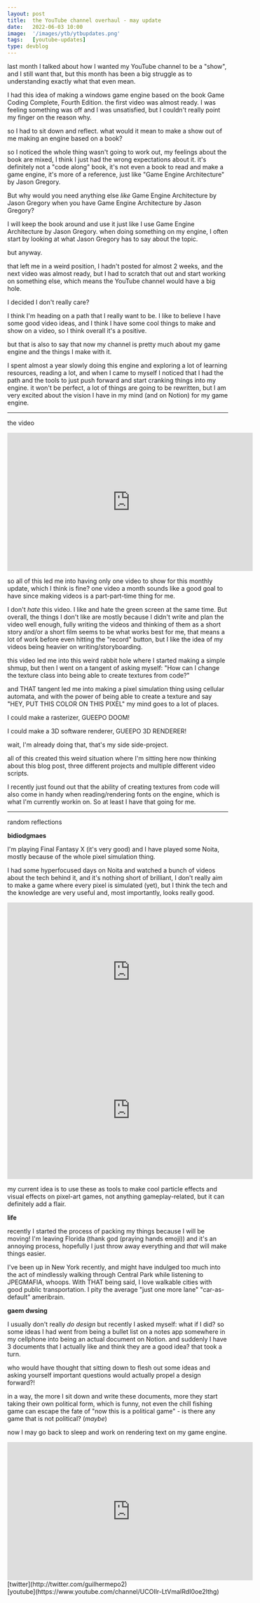 ```yaml
---
layout: post
title:  the YouTube channel overhaul - may update
date:   2022-06-03 10:00
image:  '/images/ytb/ytbupdates.png'
tags:   [youtube-updates]
type: devblog
---
```


last month I talked about how I wanted my YouTube channel to be a "show", and I still want that, but this month has been a big struggle as to understanding exactly what that even mean.

I had this idea of making a windows game engine based on the book Game Coding Complete, Fourth Edition. the first video was almost ready. I was feeling something was off and I was unsatisfied, but I couldn't really point my finger on the reason why.

so I had to sit down and reflect. what would it mean to make a show out of me making an engine based on a book?

so I noticed the whole thing wasn't going to work out, my feelings about the book are mixed, I think I just had the wrong expectations about it. it's definitely not a "code along" book, it's not even a book to read and make a game engine, it's more of a reference, just like "Game Engine Architecture" by Jason Gregory.

But why would you need anything else *like* Game Engine Architecture by Jason Gregory when you have Game Engine Architecture by Jason Gregory?

I will keep the book around and use it just like I use Game Engine Architecture by Jason Gregory. when doing something on my engine, I often start by looking at what Jason Gregory has to say about the topic. 

but anyway.

that left me in a weird position, I hadn't posted for almost 2 weeks, and the next video was almost ready, but I had to scratch that out and start working on something else, which means the YouTube channel would have a big hole.

I decided I don't really care?

I think I'm heading on a path that I really want to be. I like to believe I have some good video ideas, and I think I have some cool things to make and show on a video, so I think overall it's a positive.

but that is also to say that now my channel is pretty much about my game engine and the things I make with it.

I spent almost a year slowly doing this engine and exploring a lot of learning resources, reading a lot, and when I came to myself I noticed that I had the path and the tools to just push forward and start cranking things into my engine. it won't be perfect, a lot of things are going to be rewritten, but I am very excited about the vision I have in my mind (and on Notion) for my game engine.

---

the video
<iframe width="560" height="315" src="https://www.youtube.com/embed/4UKnxpoAIas" title="YouTube video player" frameborder="0" allow="accelerometer; autoplay; clipboard-write; encrypted-media; gyroscope; picture-in-picture" allowfullscreen></iframe>

<br/>

so all of this led me into having only one video to show for this monthly update, which I think is fine? one video a month sounds like a good goal to have since making videos is a part-part-time thing for me.

I don't *hate* this video. I like and hate the green screen at the same time. But overall, the things I don't like are mostly because I didn't write and plan the video well enough, fully writing the videos and thinking of them as a short story and/or a short film seems to be what works best for me, that means a lot of work before even hitting the "record" button, but I like the idea of my videos being heavier on writing/storyboarding.

this video led me into this weird rabbit hole where I started making a simple shmup, but then I went on a tangent of asking myself: "How can I change the texture class into being able to create textures from code?"

and THAT tangent led me into making a pixel simulation thing using cellular automata, and with the power of being able to create a texture and say "HEY, PUT THIS COLOR ON THIS PIXEL" my mind goes to a lot of places.

I could make a rasterizer, GUEEPO DOOM!

I could make a 3D software renderer, GUEEPO 3D RENDERER!

wait, I'm already doing that, that's my side side-project.

all of this created this weird situation where I'm sitting here now thinking about this blog post, three different projects and multiple different video scripts.

I recently just found out that the ability of creating textures from code will also come in handy when reading/rendering fonts on the engine, which is what I'm currently workin on. So at least I have that going for me.

---

random reflections

**bidiodgmaes**

I'm playing Final Fantasy X (it's very good) and I have played some Noita, mostly because of the whole pixel simulation thing.

I had some hyperfocused days on Noita and watched a bunch of videos about the tech behind it, and it's nothing short of brilliant, I don't really aim to make a game where every pixel is simulated (yet), but I think the tech and the knowledge are very useful and, most importantly, looks really good. 

<iframe width="560" height="315" src="https://www.youtube.com/embed/prXuyMCgbTc" title="YouTube video player" frameborder="0" allow="accelerometer; autoplay; clipboard-write; encrypted-media; gyroscope; picture-in-picture" allowfullscreen></iframe>

<iframe width="560" height="315" src="https://www.youtube.com/embed/VLZjd_Y1gJ8" title="YouTube video player" frameborder="0" allow="accelerometer; autoplay; clipboard-write; encrypted-media; gyroscope; picture-in-picture" allowfullscreen></iframe>

<br/>

my current idea is to use these as tools to make cool particle effects and visual effects on pixel-art games, not anything gameplay-related, but it can definitely add a flair.

**life**

recently I started the process of packing my things because I will be moving! I'm leaving Florida (thank god (praying hands emoji)) and it's an annoying process, hopefully I just throw away everything and *that* will make things easier.

I've been up in New York recently, and might have indulged too much into the act of mindlessly walking through Central Park while listening to JPEGMAFIA, whoops. With THAT being said, I love walkable cities with good public transportation. I pity the average "just one more lane" "car-as-default" ameribrain.

**gaem dwsing**

I usually don't really *do design* but recently I asked myself: what if I did? so some ideas I had went from being a bullet list on a notes app somewhere in my cellphone into being an actual document on Notion. and suddenly I have 3 documents that I actually like and think they are a good idea? that took a turn.

who would have thought that sitting down to flesh out some ideas and asking yourself important questions would actually propel a design forward?!

in a way, the more I sit down and write these documents, more they start taking their own political form, which is funny, not even the chill fishing game can escape the fate of "now this is a political game" - is there any game that is not political? (*maybe*)

now I may go back to sleep and work on rendering text on my game engine.

<iframe width="560" height="315" src="https://www.youtube.com/embed/2CGFU1lBdCI" title="YouTube video player" frameborder="0" allow="accelerometer; autoplay; clipboard-write; encrypted-media; gyroscope; picture-in-picture" allowfullscreen></iframe>

<br/>
[twitter](http://twitter.com/guilhermepo2)<br/>
[youtube](https://www.youtube.com/channel/UCOIlr-LtVmaIRdI0oe2lthg)